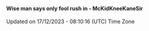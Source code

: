 #### Wise man says only fool rush in - McKidKneeKaneSir
Updated on 17/12/2023 - 08:10:16 (UTC) Time Zone
